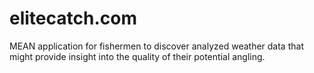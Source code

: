 # elitecatch.com
MEAN application for fishermen to discover analyzed weather data that might provide insight into the quality of their potential angling.

